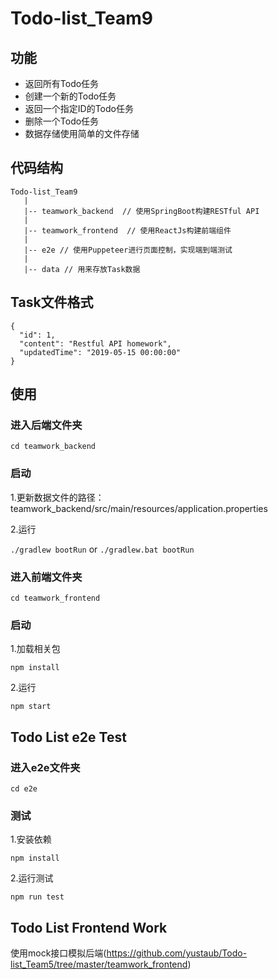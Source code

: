 # Todo-list_Team9
## 功能

- 返回所有Todo任务
- 创建一个新的Todo任务
- 返回一个指定ID的Todo任务
- 删除一个Todo任务
- 数据存储使用简单的文件存储

## 代码结构
    Todo-list_Team9
       |
       |-- teamwork_backend  // 使用SpringBoot构建RESTful API
       |
       |-- teamwork_frontend  // 使用ReactJs构建前端组件
       |
       |-- e2e // 使用Puppeteer进行页面控制，实现端到端测试
       |
       |-- data // 用来存放Task数据

## Task文件格式

    {
      "id": 1,
      "content": "Restful API homework",
      "updatedTime": "2019-05-15 00:00:00"
    }

## 使用
### 进入后端文件夹

`cd teamwork_backend`

### 启动
1.更新数据文件的路径：teamwork_backend/src/main/resources/application.properties


2.运行

`./gradlew bootRun` or `./gradlew.bat bootRun`

### 进入前端文件夹

`cd teamwork_frontend`

### 启动

1.加载相关包

`npm install`

2.运行

`npm start`

## Todo List e2e Test

### 进入e2e文件夹

`cd e2e`

### 测试

1.安装依赖

`npm install`

2.运行测试

`npm run test`

## Todo List Frontend Work
使用mock接口模拟后端(https://github.com/yustaub/Todo-list_Team5/tree/master/teamwork_frontend)
